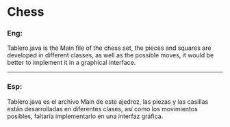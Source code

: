 # Chess

### Eng:

Tablero.java is the Main file of the chess set, the pieces and squares are developed in different classes, as well as the possible moves, it would be better to implement it in a graphical interface.
___
### Esp:

Tablero.java es el archivo Main de este ajedrez, las piezas y las casillas están desarrolladas en diferentes clases, así como los movimientos posibles, faltaría implementarlo en una interfaz gráfica.
